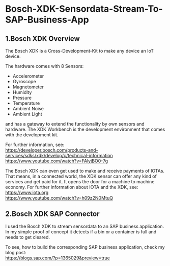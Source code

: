 # Bosch-XDK-Sensordata-Stream-To-SAP-Business-App


## 1.Bosch XDK Overview

The Bosch XDK is a Cross-Development-Kit to make any device an IoT device. 

The hardware comes with 8 Sensors:
* Accelerometer
* Gyroscope
* Magnetometer
* Humidity
* Pressure
* Temperature
* Ambient Noise
* Ambient Light

and has a gateway to extend the functionality by own sensors and hardware.
The XDK Workbench is the development environment that comes with the development kit.

For further information, see: \
https://developer.bosch.com/products-and-services/sdks/xdk/develop/c/technical-information \
https://www.youtube.com/watch?v=FAlyjBO0-7g

The Bosch XDK can even get used to make and receive payments of IOTAs. That means, in a connected world, the XDK sensor can offer any kind of services and get paid for it. It opens the door for a machine to machine economy.
For further information about IOTA and the XDK, see: \
https://www.iota.org \
https://www.youtube.com/watch?v=h09z2N0MtuQ

## 2.Bosch XDK SAP Connector

I used the Bosch XDK to stream sensordata to an SAP business application. 
In my simple proof of concept it detects if a bin or a container is full and needs to get cleared.

To see, how to build the corresponding SAP business application, check my blog post: \
https://blogs.sap.com/?p=1365029&preview=true
